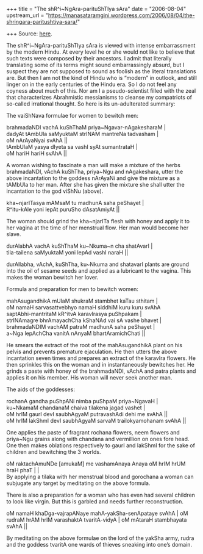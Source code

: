 +++
title = "The shR^i~NgAra-parituShTIya sAra"
date = "2006-08-04"
upstream_url = "https://manasataramgini.wordpress.com/2006/08/04/the-shringara-paritushtiya-sara/"

+++
Source: [here](https://manasataramgini.wordpress.com/2006/08/04/the-shringara-paritushtiya-sara/).

The shR^i\~NgAra-parituShTIya sAra is viewed with intense embarrassment
by the modern Hindu. At every level he or she would not like to believe
that such texts were composed by their ancestors. I admit that literally
translating some of its terms might sound embarrassingly absurd, but I
suspect they are not supposed to sound as foolish as the literal
translations are. But then I am not the kind of Hindu who is “modern” in
outlook, and still linger on in the early centuries of the Hindu era. So
I do not feel any coyness about much of this. Nor am I a
pseudo-scientist filled with the zeal that characterizes Abrahmistic
messianisms to cleanse my compatriots of so-called irrational thought.
So here is its un-adulterated summary:

The vaiShNava formulae for women to bewitch men:

brahmadaNDI vachA kuShThaM priya\~Ngavar-nAgakesharaM \|   
dadyAt tAmbUla saMyuktaM strINAM mantreNa tadvasham \|   
oM nArAyaNyai svAhA \|\|   
tAmbUlaM yasya dIyeta sa vashI syAt sumantrataH \|  
oM hariH hariH svAhA \|\|

A woman wishing to fascinate a man will make a mixture of the herbs
brahmadaNDI, vAchA kuShTha, priya\~Ngu and nAgakeshara, utter the above
incantation to the goddess nArAyaNi and give the mixture as a tAMbUla to
her man. After she has given the mixture she shall utter the incantation
to the god viShNu (above).

kha\~njarITasya mAMsaM tu madhunA saha peShayet \|  
R^itu-kAle yoni lepAt puruSho dAsatAmiyAt \|\|

The woman should grind the kha\~njarITa flesh with honey and apply it to
her vagina at the time of her menstrual flow. Her man would become her
slave.

durAlabhA vachA kuShThaM ku\~Nkuma\~n cha shatAvarI \|  
tila-tailena saMyuktaM yoni lepAd vashI naraH \|\|

durAllabha, vAchA, kuShTha, ku\~Nkuma and shatavarI plants are ground
into the oil of sesame seeds and applied as a lubricant to the vagina.
This makes the woman bewitch her lover.

Formula and preparation for men to bewitch women:

mahAsugandhikA mUlaM shukraM stambhet kaTau sthitam \|  
oM namaH sarvasattvebhyo namaH siddhiM kuru kuru svAhA   
saptAbhi-mantritaM kR^itvA karavIrasya puShpakam \|  
strINAmagre bhrAmayachCha kShaNAd vai sA vashe bhavet \|  
brahmadaNDIM vachAM patraM madhunA saha peShayet \|  
a\~Nga lepAchCha vanitA nAnyaM bhartAramichChati \|\|

He smears the extract of the root of the mahAsugandhikA plant on his
pelvis and prevents premature ejaculation. He then utters the above
incantation seven times and prepares an extract of the karavIra flowers.
He then sprinkles this on the woman and in instantaneously bewitches
her. He grinds a paste with honey of the brahmadaNDI, vAchA and patra
plants and applies it on his member. His woman will never seek another
man.

The aids of the goddesses:

rochanA gandha puShpANi nimba puShpaM priya\~NgavaH \|  
ku\~NkamaM chandanaM chaiva tilakena jagad vashet \|  
oM hrIM gaurI devI saubhAgyaM putravashAdi dehi me svAhA \|\|  
oM hrIM lakShmI devI saubhAgyaM sarvaM trailokyamohanam svAhA \|\|

One applies the paste of fragrant rochana flowers, neem flowers and
priya\~Ngu grains along with chandana and vermillion on ones fore head.
One then makes oblations respectively to gaurI and lakShmI for the sake
of children and bewitching the 3 worlds.

oM raktachAmuNDe \[amukaM\] me vashamAnaya Anaya oM hrIM hrUM hraH phaT
\| \|  
By applying a tilaka with her menstrual blood and gorochana a woman can
subjugate any target by meditating on the above formula.

There is also a preparation for a woman who has even had several
children to look like virgin. But this is garbled and needs further
reconstruction.  
  
oM namaH khaDga-vajrapANaye mahA-yakSha-senApataye svAhA \| oM rudraM
hrAM hrIM varashaktA tvaritA-vidyA \| oM mAtaraH stambhayata svAhA \|\|
  
By meditating on the above formulae on the lord of the yakSha army,
rudra and the goddess tvaritA one wards of thieves sneaking into one’s
domain.

